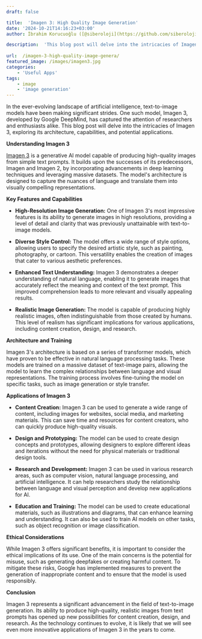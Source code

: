 ```yaml
---
draft: false

title:  'Imagen 3: High Quality Image Generation'
date: '2024-10-21T14:16:23+03:00'
author: İbrahim Korucuoğlu ([@siberoloji](https://github.com/siberoloji))

description:  'This blog post will delve into the intricacies of Imagen 3, exploring its architecture, capabilities, and potential applications.' 
 
url:  /imagen-3-high-quality-image-genera/
featured_image: /images/imagen3.jpg
categories:
    - 'Useful Apps'
tags:
    - image
    - 'image generation'
---
```



In the ever-evolving landscape of artificial intelligence, text-to-image models have been making significant strides. One such model, Imagen 3, developed by Google DeepMind, has captured the attention of researchers and enthusiasts alike. This blog post will delve into the intricacies of Imagen 3, exploring its architecture, capabilities, and potential applications.



**Understanding Imagen 3**



<a href="https://deepmind.google/technologies/imagen-3/" target="_blank" rel="noopener" title="">Imagen 3</a> is a generative AI model capable of producing high-quality images from simple text prompts. It builds upon the successes of its predecessors, Imagen and Imagen 2, by incorporating advancements in deep learning techniques and leveraging massive datasets. The model's architecture is designed to capture the nuances of language and translate them into visually compelling representations.



**Key Features and Capabilities**


* **High-Resolution Image Generation:** One of Imagen 3's most impressive features is its ability to generate images in high resolutions, providing a level of detail and clarity that was previously unattainable with text-to-image models.

* **Diverse Style Control:** The model offers a wide range of style options, allowing users to specify the desired artistic style, such as painting, photography, or cartoon. This versatility enables the creation of images that cater to various aesthetic preferences.

* **Enhanced Text Understanding:** Imagen 3 demonstrates a deeper understanding of natural language, enabling it to generate images that accurately reflect the meaning and context of the text prompt. This improved comprehension leads to more relevant and visually appealing results.

* **Realistic Image Generation:** The model is capable of producing highly realistic images, often indistinguishable from those created by humans. This level of realism has significant implications for various applications, including content creation, design, and research.




**Architecture and Training**



Imagen 3's architecture is based on a series of transformer models, which have proven to be effective in natural language processing tasks. These models are trained on a massive dataset of text-image pairs, allowing the model to learn the complex relationships between language and visual representations. The training process involves fine-tuning the model on specific tasks, such as image generation or style transfer.



**Applications of Imagen 3**


* **Content Creation:** Imagen 3 can be used to generate a wide range of content, including images for websites, social media, and marketing materials. This can save time and resources for content creators, who can quickly produce high-quality visuals.

* **Design and Prototyping:** The model can be used to create design concepts and prototypes, allowing designers to explore different ideas and iterations without the need for physical materials or traditional design tools.

* **Research and Development:** Imagen 3 can be used in various research areas, such as computer vision, natural language processing, and artificial intelligence. It can help researchers study the relationship between language and visual perception and develop new applications for AI.

* **Education and Training:** The model can be used to create educational materials, such as illustrations and diagrams, that can enhance learning and understanding. It can also be used to train AI models on other tasks, such as object recognition or image classification.




**Ethical Considerations**



While Imagen 3 offers significant benefits, it is important to consider the ethical implications of its use. One of the main concerns is the potential for misuse, such as generating deepfakes or creating harmful content. To mitigate these risks, Google has implemented measures to prevent the generation of inappropriate content and to ensure that the model is used responsibly.



**Conclusion**



Imagen 3 represents a significant advancement in the field of text-to-image generation. Its ability to produce high-quality, realistic images from text prompts has opened up new possibilities for content creation, design, and research. As the technology continues to evolve, it is likely that we will see even more innovative applications of Imagen 3 in the years to come.
